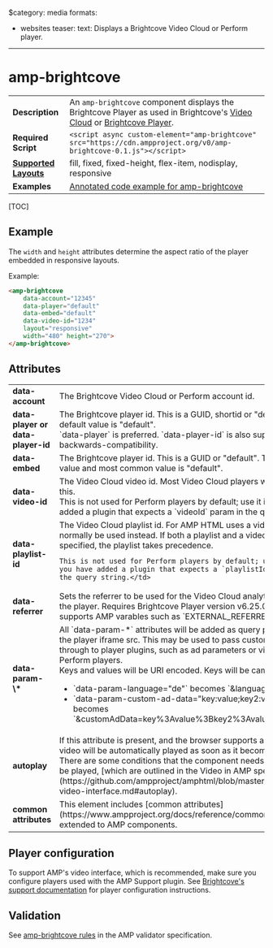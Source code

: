 $category: media
formats:
  - websites
teaser:
  text: Displays a Brightcove Video Cloud or Perform player.
---
<!---
Copyright 2015 Brightcove. All Rights Reserved.

Licensed under the Apache License, Version 2.0 (the "License");
you may not use this file except in compliance with the License.
You may obtain a copy of the License at

      http://www.apache.org/licenses/LICENSE-2.0

Unless required by applicable law or agreed to in writing, software
distributed under the License is distributed on an "AS-IS" BASIS,
WITHOUT WARRANTIES OR CONDITIONS OF ANY KIND, either express or implied.
See the License for the specific language governing permissions and
limitations under the License.
-->

# amp-brightcove

<table>
  <tr>
    <td class="col-fourty"><strong>Description</strong></td>
    <td>An <code>amp-brightcove</code> component displays the Brightcove Player as used in Brightcove's <a href="https://www.brightcove.com/en/online-video-platform">Video Cloud</a> or <a href="https://www.brightcove.com/en/player">Brightcove Player</a>.</td>
  </tr>
  <tr>
    <td class="col-fourty"><strong>Required Script</strong></td>
    <td><code>&lt;script async custom-element="amp-brightcove" src="https://cdn.ampproject.org/v0/amp-brightcove-0.1.js">&lt;/script></code></td>
  </tr>
  <tr>
    <td class="col-fourty"><strong><a href="https://www.ampproject.org/docs/guides/responsive/control_layout.html">Supported Layouts</a></strong></td>
    <td>fill, fixed, fixed-height, flex-item, nodisplay, responsive</td>
  </tr>
  <tr>
    <td class="col-fourty"><strong>Examples</strong></td>
    <td><a href="https://ampbyexample.com/components/amp-brightcove/">Annotated code example for amp-brightcove</a></td>
  </tr>
</table>

[TOC]

## Example

The `width` and `height` attributes determine the aspect ratio of the player embedded in responsive layouts.

Example:

```html
<amp-brightcove
    data-account="12345"
    data-player="default"
    data-embed="default"
    data-video-id="1234"
    layout="responsive"
    width="480" height="270">
</amp-brightcove>
```

## Attributes
<table class="ad-m-table-listing">
  <tr>
    <td width="40%"><strong>data-account</strong></td>
    <td>The Brightcove Video Cloud or Perform account id.</td>
  </tr>
  <tr>
    <td width="40%"><strong>data-player or data-player-id</strong></td>
    <td>The Brightcove player id. This is a GUID, shortid or "default". The default value is "default".<br>`data-player` is preferred. `data-player-id` is also supported for backwards-compatibility.</td>
  </tr>
  <tr>
    <td width="40%"><strong>data-embed</strong></td>
    <td>The Brightcove player id. This is a GUID or "default". The default value and most common value is "default".</td>
  </tr>
  <tr>
    <td width="40%"><strong>data-video-id</strong></td>
    <td>The Video Cloud video id. Most Video Cloud players will need this.<br>This is not used for Perform players by default; use it if you have added a plugin that expects a `videoId` param in the query string.</td>
  </tr>
  <tr>
    <td width="40%"><strong>data-playlist-id</strong></td>
    <td>The Video Cloud playlist id. For AMP HTML uses a video id will normally be used instead. If both a playlist and a video are specified, the playlist takes precedence.

    This is not used for Perform players by default; use it if you have added a plugin that expects a `playlistId` param in the query string.</td>
  </tr>
  <tr>
    <td width="40%"><strong>data-referrer</strong></td>
    <td>Sets the referrer to be used for the Video Cloud analytics within the player. Requires Brightcove Player version v6.25.0+. This supports AMP varables such as `EXTERNAL_REFERRER`.</td>
  </tr>
  <tr>
    <td width="40%"><strong>data-param-\*</strong></td>
    <td>All `data-param-*` attributes will be added as query parameter to the player iframe src. This may be used to pass custom values through to player plugins, such as ad parameters or video ids for Perform players.
    <br>
    Keys and values will be URI encoded. Keys will be camel cased.
    <ul>
        <li>`data-param-language="de"` becomes `&language=de`</li>
        <li>`data-param-custom-ad-data="key:value;key2:value2"` becomes `&customAdData=key%3Avalue%3Bkey2%3Avalue2`</li>
    </ul>
    </td>
  </tr>
  <tr>
    <td width="40%"><strong>autoplay</strong></td>
    <td>If this attribute is present, and the browser supports autoplay, the video will be automatically
    played as soon as it becomes visible. There are some conditions that the component needs to meet
    to be played, [which are outlined in the Video in AMP spec](https://github.com/ampproject/amphtml/blob/master/spec/amp-video-interface.md#autoplay).</td>
  </tr>
  <tr>
    <td width="40%"><strong>common attributes</strong></td>
    <td>This element includes [common attributes](https://www.ampproject.org/docs/reference/common_attributes) extended to AMP components.</td>
  </tr>
</table>


## Player configuration

To support AMP's video interface, which is recommended, make sure you configure players used with the AMP Support plugin. See [Brightcove's support documentation](https://support.brightcove.com/amp) for player configuration instructions.

## Validation

See [amp-brightcove rules](https://github.com/ampproject/amphtml/blob/master/extensions/amp-brightcove/validator-amp-brightcove.protoascii) in the AMP validator specification.
